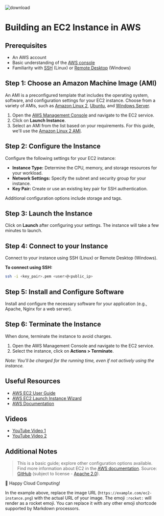 ![download](https://github.com/mindmotivate/EC2/assets/130941970/59484b98-03a8-4ec1-952e-8bf6b0b857d1)

# Building an EC2 Instance in AWS

## Prerequisites
- An AWS account
- Basic understanding of the [AWS console](https://aws.amazon.com/console/)
- Familiarity with [SSH](https://en.wikipedia.org/wiki/Secure_Shell) (Linux) or [Remote Desktop](https://en.wikipedia.org/wiki/Remote_Desktop_Protocol) (Windows)

## Step 1: Choose an Amazon Machine Image (AMI)
An AMI is a preconfigured template that includes the operating system, software, and configuration settings for your EC2 instance. Choose from a variety of AMIs, such as [Amazon Linux 2](https://aws.amazon.com/amazon-linux-2/), [Ubuntu](https://ubuntu.com/), and [Windows Server](https://www.microsoft.com/en-us/cloud-platform/windows-server).

1. Open the [AWS Management Console](https://aws.amazon.com/console/) and navigate to the EC2 service.
2. Click on **Launch Instance**.
3. Select an AMI from the list based on your requirements. For this guide, we'll use the [Amazon Linux 2 AMI](https://aws.amazon.com/amazon-linux-2/).

## Step 2: Configure the Instance
Configure the following settings for your EC2 instance:

- **Instance Type:** Determine the CPU, memory, and storage resources for your workload.
- **Network Settings:** Specify the subnet and security group for your instance.
- **Key Pair:** Create or use an existing key pair for SSH authentication.

Additional configuration options include storage and tags.

## Step 3: Launch the Instance
Click on **Launch** after configuring your settings. The instance will take a few minutes to launch.

## Step 4: Connect to your Instance
Connect to your instance using SSH (Linux) or Remote Desktop (Windows).

**To connect using SSH:**
```bash
ssh -i <key_pair>.pem <user>@<public_ip>
```

## Step 5: Install and Configure Software

Install and configure the necessary software for your application (e.g., Apache, Nginx for a web server).

## Step 6: Terminate the Instance

When done, terminate the instance to avoid charges.

1. Open the AWS Management Console and navigate to the EC2 service.
2. Select the instance, click on **Actions > Terminate**.

*Note: You'll be charged for the running time, even if not actively using the instance.*

## Useful Resources

- [AWS EC2 User Guide](https://docs.aws.amazon.com/ec2/)
- [AWS EC2 Launch Instance Wizard](https://docs.aws.amazon.com/AWSEC2/latest/UserGuide/launching-instance.html)
- [AWS Documentation](https://docs.aws.amazon.com/)

## Videos

- [YouTube Video 1](https://www.youtube.com/watch?v=8TlukLu11Yo)
- [YouTube Video 2](https://www.youtube.com/watch?v=pT7us47auGQ)

## Additional Notes

> This is a basic guide; explore other configuration options available.
> Find more information about EC2 in the [AWS documentation](https://docs.aws.amazon.com/).
> Source: [GitHub](https://github.com/giuseppeporcelli/smlambdaworkshop) (subject to license - [Apache 2.0](https://www.apache.org/licenses/LICENSE-2.0)).

:rocket: Happy Cloud Computing!


In the example above, replace the image URL (`https://example.com/ec2-instance.png`) with the actual URL of your image. The emoji `:rocket:` will render as a rocket emoji. You can replace it with any other emoji shortcode supported by Markdown processors.
